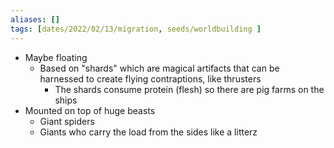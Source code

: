 ```yaml
---
aliases: []
tags: [dates/2022/02/13/migration, seeds/worldbuilding ]
---
```

 
- Maybe floating
	- Based on "shards" which are magical artifacts that can be harnessed to create flying contraptions, like thrusters
		- The shards consume protein (flesh) so there are pig farms on the ships
- Mounted on top of huge beasts
	- Giant spiders
	- Giants who carry the load from the sides like a litterz